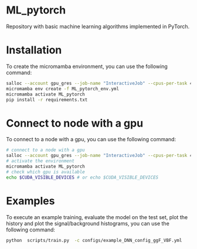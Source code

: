 # ML_pytorch

Repository with basic machine learning algorithms implemented in PyTorch.

# Installation
To create the micromamba environment, you can use the following command:
```bash
salloc --account gpu_gres --job-name "InteractiveJob" --cpus-per-task 4 --mem-per-cpu 3000 --time 01:00:00  -p gpu --gres=gpu:1
micromamba env create -f ML_pytorch_env.yml
micromamba activate ML_pytorch
pip install -r requirements.txt
```

# Connect to node with a gpu
To connect to a node with a gpu, you can use the following command:
```bash
# connect to a node with a gpu
salloc --account gpu_gres --job-name "InteractiveJob" --cpus-per-task 4 --mem-per-cpu 3000 --time 01:00:00  -p gpu --gres=gpu:1
# activate the environment
micromamba activate ML_pytorch
# check which gpu is available
echo $CUDA_VISIBLE_DEVICES # or echo $CUDA_VISIBLE_DEVICES
```

# Examples
To execute an example training, evaluate the model on the test set, plot the history and plot the signal/background histograms, you can use the following command:

```bash
python  scripts/train.py  -c configs/example_DNN_config_ggF_VBF.yml
```
